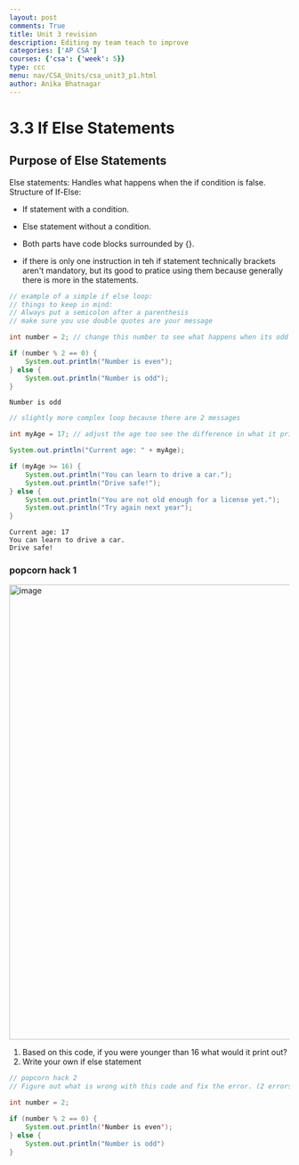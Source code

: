 ```yaml
---
layout: post
comments: True
title: Unit 3 revision
description: Editing my team teach to improve
categories: ['AP CSA']
courses: {'csa': {'week': 5}}
type: ccc
menu: nav/CSA_Units/csa_unit3_p1.html
author: Anika Bhatnagar
---
```


# 3.3 If Else Statements

<a id="if-else-statements"></a>
## Purpose of Else Statements
Else statements: Handles what happens when the if condition is false.
Structure of If-Else:
- If statement with a condition.
- Else statement without a condition.
- Both parts have code blocks surrounded by {}.

- if there is only one instruction in teh if statement technically brackets aren't mandatory, but its good to pratice using them because generally there is more in the statements. 



```Java
// example of a simple if else loop: 
// things to keep in mind: 
// Always put a semicolon after a parenthesis 
// make sure you use double quotes are your message 

int number = 2; // change this number to see what happens when its odd

if (number % 2 == 0) {
    System.out.println("Number is even");
} else {
    System.out.println("Number is odd");
}

```

    Number is odd



```Java
// slightly more complex loop because there are 2 messages 

int myAge = 17; // adjust the age too see the difference in what it prints out

System.out.println("Current age: " + myAge);

if (myAge >= 16) {
    System.out.println("You can learn to drive a car.");
    System.out.println("Drive safe!");
} else {
    System.out.println("You are not old enough for a license yet.");
    System.out.println("Try again next year");
}

```

    Current age: 17
    You can learn to drive a car.
    Drive safe!


### popcorn hack 1 

<img width="816" alt="image" src="https://github.com/user-attachments/assets/c6701143-b87f-427b-a206-6cee0660571c">

1. Based on this code, if you were younger than 16 what would it print out?
2. Write your own if else statement


```Java
// popcorn hack 2 
// Figure out what is wrong with this code and fix the error. (2 errors)

int number = 2; 

if (number % 2 == 0) {
    System.out.println('Number is even');
} else {
    System.out.println("Number is odd")
}
```
